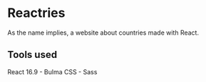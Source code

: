 # Reactries

As the name implies, a website about countries made with React.

## Tools used

React 16.9 - Bulma CSS - Sass
